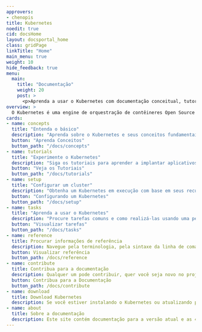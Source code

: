 ```yaml
---
approvers:
- chenopis
title: Kubernetes 
noedit: true
cid: docsHome
layout: docsportal_home
class: gridPage
linkTitle: "Home"
main_menu: true
weight: 10
hide_feedback: true
menu:
  main:
    title: "Documentação"
    weight: 20
    post: >
      <p>Aprenda a usar o Kubernetes com documentação conceitual, tutorial e de referência. Você também pode <a href="/editdocs/" data-auto-burger-exclude>ajudar a contribuir para a documentação</a>!</p>
overview: >
  O Kubernetes é uma engine de orquestração de contêineres Open Source utilizado para automatizar a implantação, dimensionamento e gerenciamento de aplicativos em contêiner. O projeto é hospedado por the Cloud Native Computing Foundation (<a href="https://www.cncf.io/about">CNCF</a>).
cards:
- name: concepts
  title: "Entenda o básico"
  description: "Aprenda sobre o Kubernetes e seus conceitos fundamentais."
  button: "Aprenda Conceitos"
  button_path: "/docs/concepts"
- name: tutorials
  title: "Experimente o Kubernetes"
  description: "Siga os tutoriais para aprender a implantar aplicativos no Kubernetes."
  button: "Veja os Tutoriais"
  button_path: "/docs/tutorials"
- name: setup
  title: "Configurar um cluster"
  description: "Obtenha um Kubernetes em execução com base em seus recursos e necessidades."
  button: "Configurando um Kubernetes"
  button_path: "/docs/setup"
- name: tasks
  title: "Aprenda a usar o Kubernetes"
  description: "Procure tarefas comuns e como realizá-las usando uma pequena seqüência de etapas."
  button: "Visualizar tarefas"
  button_path: "/docs/tasks"
- name: reference
  title: Procurar informações de referência
  description: Navegue pela terminologia, pela sintaxe da linha de comando, pelos tipos de recursos da API e pela documentação da ferramenta de configuração.
  button: Visualizar referência
  button_path: /docs/reference
- name: contribute
  title: Contribua para a documentação
  description: Qualquer um pode contribuir, quer você seja novo no projeto ou esteja há um bom tempo.
  button: Contribua para a Documentação
  button_path: /docs/contribute
- name: download
  title: Download Kubernetes
  description: Se você estiver instalando o Kubernetes ou atualizando para a versão mais recente, consulte as notas de versão atuais.
- name: about
  title: Sobre a documentação
  description: Este site contém documentação para a versão atual e as 4 versões anteriores do Kubernetes.
---
```

